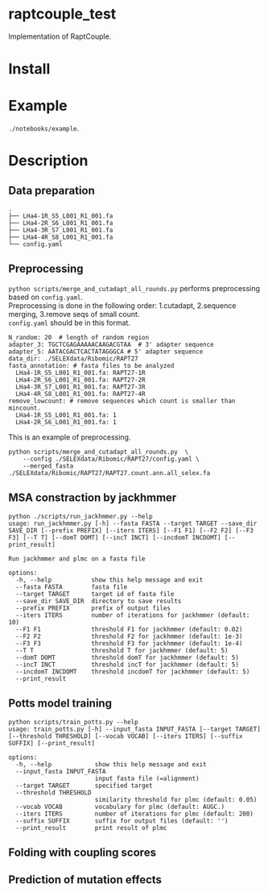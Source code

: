 # raptcouple_test
Implementation of RaptCouple. 

# Install
# Example
`./notebooks/example`.  
# Description
## Data preparation

```
.
├── LHa4-1R_S5_L001_R1_001.fa
├── LHa4-2R_S6_L001_R1_001.fa
├── LHa4-3R_S7_L001_R1_001.fa
├── LHa4-4R_S8_L001_R1_001.fa
└── config.yaml

```
## Preprocessing
`python scripts/merge_and_cutadapt_all_rounds.py` performs preprocessing based on `config.yaml`.  
Preprocessing is done in the following order: 1.cutadapt, 2.sequence merging, 3.remove seqs of small count.  
`config.yaml` should be in this format. 
```
N_random: 20  # length of random region
adapter_3: TGCTCGAGAAAAACAAGACGTAA  # 3' adapter sequence
adapter_5: AATACGACTCACTATAGGGCA # 5' adapter sequence
data_dir: ./SELEXdata/Ribomic/RAPT27
fasta_annotation: # fasta files to be analyzed
  LHa4-1R_S5_L001_R1_001.fa: RAPT27-1R
  LHa4-2R_S6_L001_R1_001.fa: RAPT27-2R
  LHa4-3R_S7_L001_R1_001.fa: RAPT27-3R
  LHa4-4R_S8_L001_R1_001.fa: RAPT27-4R
remove_lowcount: # remove sequences which count is smaller than mincount.
  LHa4-1R_S5_L001_R1_001.fa: 1
  LHa4-2R_S6_L001_R1_001.fa: 1
```

This is an example of preprocessing.
```
python scripts/merge_and_cutadapt_all_rounds.py  \
    --config ./SELEXdata/Ribomic/RAPT27/config.yaml \
    --merged_fasta ./SELEXdata/Ribomic/RAPT27/RAPT27.count.ann.all_selex.fa
```
## MSA constraction by jackhmmer
```
python ./scripts/run_jackhmmer.py --help
usage: run_jackhmmer.py [-h] --fasta FASTA --target TARGET --save_dir SAVE_DIR [--prefix PREFIX] [--iters ITERS] [--F1 F1] [--F2 F2] [--F3 F3] [--T T] [--domT DOMT] [--incT INCT] [--incdomT INCDOMT] [--print_result]

Run jackhmmer and plmc on a fasta file

options:
  -h, --help           show this help message and exit
  --fasta FASTA        fasta file
  --target TARGET      target id of fasta file
  --save_dir SAVE_DIR  directory to save results
  --prefix PREFIX      prefix of output files
  --iters ITERS        number of iterations for jackhmmer (default: 10)
  --F1 F1              threshold F1 for jackhmmer (default: 0.02)
  --F2 F2              threshold F2 for jackhmmer (default: 1e-3)
  --F3 F3              threshold F3 for jackhmmer (default: 1e-4)
  --T T                threshold T for jackhmmer (default: 5)
  --domT DOMT          threshold domT for jackhmmer (default: 5)
  --incT INCT          threshold incT for jackhmmer (default: 5)
  --incdomT INCDOMT    threshold incdomT for jackhmmer (default: 5)
  --print_result
```
## Potts model training

```
python scripts/train_potts.py --help
usage: train_potts.py [-h] --input_fasta INPUT_FASTA [--target TARGET] [--threshold THRESHOLD] [--vocab VOCAB] [--iters ITERS] [--suffix SUFFIX] [--print_result]

options:
  -h, --help            show this help message and exit
  --input_fasta INPUT_FASTA
                        input fasta file (=alignment)
  --target TARGET       specified target
  --threshold THRESHOLD
                        similarity threshold for plmc (default: 0.05)
  --vocab VOCAB         vocabulary for plmc (default: AUGC.)
  --iters ITERS         number of iterations for plmc (default: 200)
  --suffix SUFFIX       suffix for output files (default: '')
  --print_result        print result of plmc
```
## Folding with coupling scores

## Prediction of mutation effects

